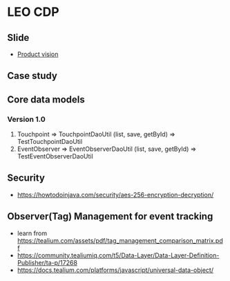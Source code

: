 
# LEO CDP

## Slide

* [Product vision](https://docs.google.com/presentation/d/1GHUXBjdUctDxkUS_WLqls_aT79GqOlYN3MIQvXwLN5s/edit?usp=sharing)

## Case study 

## Core data models
### Version 1.0

1. Touchpoint => TouchpointDaoUtil (list, save, getById) => TestTouchpointDaoUtil
1. EventObserver => EventObserverDaoUtil (list, save, getById) => TestEventObserverDaoUtil

## Security

* https://howtodoinjava.com/security/aes-256-encryption-decryption/

## Observer(Tag) Management for event tracking
* learn from https://tealium.com/assets/pdf/tag_management_comparison_matrix.pdf
* https://community.tealiumiq.com/t5/Data-Layer/Data-Layer-Definition-Publisher/ta-p/17268
* https://docs.tealium.com/platforms/javascript/universal-data-object/